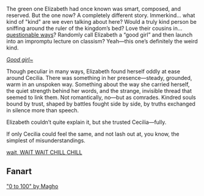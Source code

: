 <!-- title: Are you okay? -->

The green one Elizabeth had once known was smart, composed, and reserved. But the one now? A completely different story. Immerkind... what kind of "kind" are we even talking about here? Would a truly kind person be sniffing around the ruler of the kingdom’s bed? Love their cousins in... [questionable ways](https://www.youtube.com/live/wnQuawM-3Jc?si=CHriNMsPTDxnzLRI&t=3384)? Randomly call Elizabeth a “good girl” and then launch into an impromptu lecture on classism? Yeah—this one’s definitely the weird kind.

[_Good girl~_](#embed:https://www.youtube.com/live/wnQuawM-3Jc?si=FUb4Y6R2hdczJZjZ&t=9057)

Though peculiar in many ways, Elizabeth found herself oddly at ease around Cecilia. There was something in her presence—steady, grounded, warm in an unspoken way. Something about the way she carried herself, the quiet strength behind her words, and the strange, invisible thread that seemed to link them. Not romantically, no—but as comrades. Kindred souls bound by trust, shaped by battles fought side by side, by truths exchanged in silence more than speech.

Elizabeth couldn’t quite explain it, but she trusted Cecilia—fully.

If only Cecilia could feel the same, and not lash out at, you know, the simplest of misunderstandings.

[wait, WAIT WAIT CHILL CHILL](#embed:https://www.youtube.com/live/wnQuawM-3Jc?si=50KJ0NQbXZVnvoL6&t=8749)

## Fanart

["0 to 100" by Magho](https://x.com/M_Agho/status/1921857159337300240)
